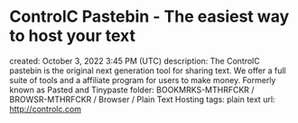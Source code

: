 # ControlC Pastebin - The easiest way to host your text

created: October 3, 2022 3:45 PM (UTC)
description: The ControlC  pastebin is the original next generation tool for sharing text. We offer a full suite of tools and a affiliate program for users to make money. Formerly known as Pasted and Tinypaste
folder: BOOKMRKS-MTHRFCKR / BROWSR-MTHRFCKR / Browser / Plain Text Hosting
tags: plain text
url: http://controlc.com